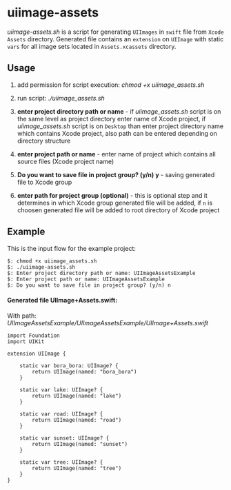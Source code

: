 # uiimage-assets
*uiimage-assets.sh* is a script for generating `UIImages` in `swift` file from `Xcode` `Assets` directory. Generated file contains an `extension` on `UIImage` with static `vars` for all image sets located in `Assets.xcassets` directory. 

## Usage
1. add permission for script execution: *chmod +x uiimage_assets.sh*

2. run script: *./uiimage_assets.sh*

3. **enter project directory path or name** - if *uiimage_assets.sh* script is on the same level as project directory enter name of Xcode project, if *uiimage_assets.sh* script is on `Desktop` than enter project directory name which contains Xcode project, also path can be entered depending on directory structure

4. **enter project path or name** - enter name of project which contains all source files (Xcode project name)

5. **Do you want to save file in project group? (y/n) y** - saving generated file to Xcode group

5. **enter path for project group (optional)** - this is optional step and it determines in which Xcode group generated file will be added, if `n` is choosen generated file will be added to root directory of Xcode project

## Example
This is the input flow for the example project:
```
$: chmod +x uiimage_assets.sh
$: ./uiimage-assets.sh
$: Enter project directory path or name: UIImageAssetsExample
$: Enter project path or name: UIImageAssetsExample
$: Do you want to save file in project group? (y/n) n
```
#### Generated file UIImage+Assets.swift:
With path: *UIImageAssetsExample/UIImageAssetsExample/UIImage+Assets.swift*
```
import Foundation
import UIKit

extension UIImage {

	static var bora_bora: UIImage? {
		return UIImage(named: "bora_bora")
	}

	static var lake: UIImage? {
		return UIImage(named: "lake")
	}

	static var road: UIImage? {
		return UIImage(named: "road")
	}

	static var sunset: UIImage? {
		return UIImage(named: "sunset")
	}

	static var tree: UIImage? {
		return UIImage(named: "tree")
	}
}
```
